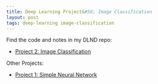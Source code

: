 ```yaml
---
title: Deep Learning Project&#58; Image Classification
layout: post
tags: deep-learning image-classification
---
```


Find the code and notes in my DLND repo:
* [Project 2: Image Classification](https://github.com/krbnite/deep-learning-nanodegree/tree/master/Project2-Image-Classification)

Other Projects:
* [Project 1: Simple Neural Network](https://github.com/krbnite/deep-learning-nanodegree/tree/master/Project1-Simple-Neural-Network)
